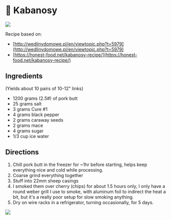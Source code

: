 # 🌭 Kabanosy

[![](https://4.bp.blogspot.com/-gxjXG9m4Qyo/WXcyvORK88I/AAAAAAAAFoA/tFiHzfarqvwhYQWzbsH9uGSy6gOfkRBFQCK4BGAYYCw/s640/IMG_20170724_183129.jpg)](http://4.bp.blogspot.com/-gxjXG9m4Qyo/WXcyvORK88I/AAAAAAAAFoA/tFiHzfarqvwhYQWzbsH9uGSy6gOfkRBFQCK4BGAYYCw/s1600/IMG_20170724_183129.jpg)

Recipe based on:

- [http://wedlinydomowe.pl/en/viewtopic.php?t=5979](http://wedlinydomowe.pl/en/viewtopic.php?t=5979)
- [https://honest-food.net/kabanosy-recipe/](https://honest-food.net/kabanosy-recipe/)

## Ingredients

(Yields about 10 pairs of 10-12" links)

- 1200 grams (2.5#) of pork butt
- 25 grams salt
- 3 grams Cure #1
- 4 grams black pepper
- 2 grams caraway seeds
- 2 grams mace
- 4 grams sugar
- 1/3 cup ice water

## Directions

1. Chill pork butt in the freezer for ~1hr before starting, helps keep
   everything nice and cold while processing.
2. Coarse grind everything together
3. Stuff into 22mm sheep casings
4. I smoked them over cherry (chips) for about 1.5 hours only, I only have a
   round weber grill I use to smoke, with aluminum foil to indirect the heat a
   bit, but it's a really poor setup for slow smoking anything.
5. Dry on wire racks in a refrigerator, turning occasionally, for 5 days.

[![](https://3.bp.blogspot.com/-gFu54BD981w/WXcyZFk599I/AAAAAAAAFn4/fJDay01VPeMfABZGJ1v2jm-WS6AiFMoRQCK4BGAYYCw/s320/IMG_20170718_200914.jpg)](http://3.bp.blogspot.com/-gFu54BD981w/WXcyZFk599I/AAAAAAAAFn4/fJDay01VPeMfABZGJ1v2jm-WS6AiFMoRQCK4BGAYYCw/s1600/IMG_20170718_200914.jpg)

